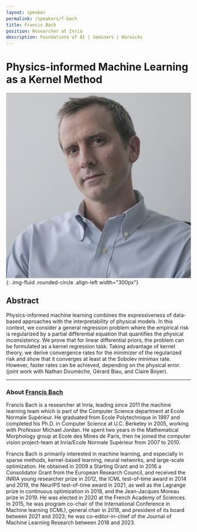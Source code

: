 ```yaml
---
layout: speaker
permalink: /speakers/f-bach
title: Francis Bach
position: Researcher at Inria
description: Foundations of AI | Seminars | Warwicks
---
```


# Physics-informed Machine Learning as a Kernel Method

![Francis Bach](/assets/img/Francis-Bach.jpg){: .img-fluid .rounded-circle .align-left width="300px"}

## Abstract

Physics-informed machine learning combines the expressiveness of data-based approaches with the interpretability of physical models. In this context, we consider a general regression problem where the empirical risk is regularized by a partial differential equation that quantifies the physical inconsistency. We prove that for linear differential priors, the problem can be formulated as a kernel regression task. Taking advantage of kernel theory, we derive convergence rates for the minimizer of the regularized risk and show that it converges at least at the Sobolev minimax rate. However, faster rates can be achieved, depending on the physical error. (joint work with Nathan Doumèche, Gérard Biau, and Claire Boyer).

---

### About [Francis Bach](https://www.di.ens.fr/~fbach/)

Francis Bach is a researcher at Inria, leading since 2011 the machine learning team which is part of the Computer Science department at Ecole Normale Supérieur. He graduated from Ecole Polytechnique in 1997 and completed his Ph.D. in Computer Science at U.C. Berkeley in 2005, working with Professor Michael Jordan. He spent two years in the Mathematical Morphology group at Ecole des Mines de Paris, then he joined the computer vision project-team at Inria/Ecole Normale Supérieur from 2007 to 2010.

Francis Bach is primarily interested in machine learning, and especially in sparse methods, kernel-based learning, neural networks, and large-scale optimization. He obtained in 2009 a Starting Grant and in 2016 a Consolidator Grant from the European Research Council, and received the INRIA young researcher prize in 2012, the ICML test-of-time award in 2014 and 2019, the NeurIPS test-of-time award in 2021, as well as the Lagrange prize in continuous optimization in 2018, and the Jean-Jacques Moreau prize in 2019. He was elected in 2020 at the French Academy of Sciences. In 2015, he was program co-chair of the International Conference in Machine learning (ICML), general chair in 2018, and president of its board between 2021 and 2023; he was co-editor-in-chief of the Journal of Machine Learning Research between 2018 and 2023.
